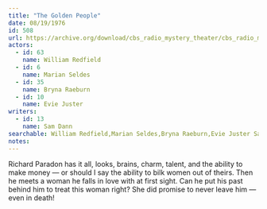 ```yaml
---
title: "The Golden People"
date: 08/19/1976
id: 508
url: https://archive.org/download/cbs_radio_mystery_theater/cbs_radio_mystery_theater-0501-0550.zip/cbs_radio_mystery_theater-0501-0550%2Fcbsrmt_0508_the_golden_people.mp3
actors:  
  - id: 63
    name: William Redfield  
  - id: 6
    name: Marian Seldes  
  - id: 35
    name: Bryna Raeburn  
  - id: 10
    name: Evie Juster
writers:  
  - id: 13
    name: Sam Dann
searchable: William Redfield,Marian Seldes,Bryna Raeburn,Evie Juster Sam Dann
notes:  
---
```

Richard Paradon has it all, looks, brains, charm, talent, and the ability to make money — or should I say the ability to bilk women out of theirs. Then he meets a woman he falls in love with at first sight. Can he put his past behind him to treat this woman right? She did promise to never leave him — even in death!